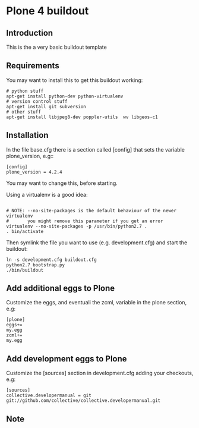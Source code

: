 Plone 4 buildout
================

Introduction
------------
This is the a very basic buildout template

Requirements
------------
You may want to install this to get this buildout working:
```
# python stuff
apt-get install python-dev python-virtualenv
# version control stuff
apt-get install git subversion
# other stuff
apt-get install libjpeg8-dev poppler-utils  wv libgeos-c1
```

Installation
------------
In the file base.cfg there is a section called [config] that sets the variable
plone_version, e.g::
```
[config]
plone_version = 4.2.4
```

You may want to change this, before starting.

Using a virtualenv is a good idea:
```

# NOTE: --no-site-packages is the default behaviour of the newer virtualenv
#       you might remove this parameter if you get an error
virtualenv --no-site-packages -p /usr/bin/python2.7 .
. bin/activate
```

Then symlink the file you want to use (e.g. development.cfg) and start the buildout:
```
ln -s development.cfg buildout.cfg
python2.7 bootstrap.py
./bin/buildout
```

Add additional eggs to Plone
----------------------------
Customize the eggs, and eventuali the zcml, variable in the plone section, e.g:
```
[plone]
eggs+=
my.egg
zcml+=
my.egg
```

Add development eggs to Plone
-----------------------------
Customize the [sources] section in development.cfg adding your checkouts, e.g:
```
[sources]
collective.developermanual = git git://github.com/collective/collective.developermanual.git
```

Note
----
